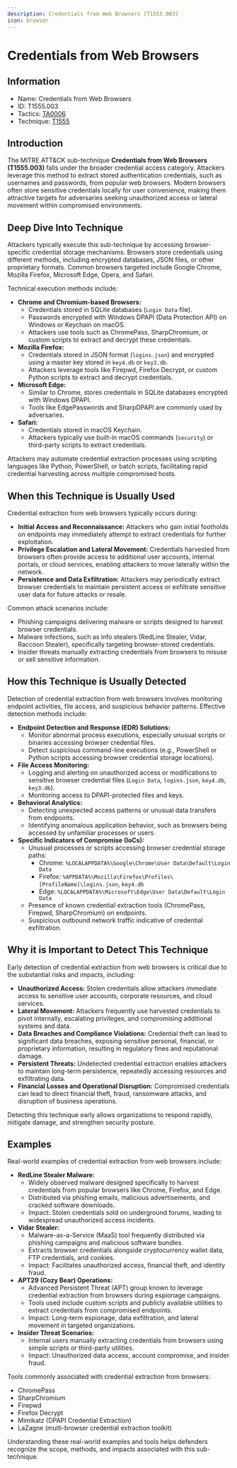 ```yaml
---
description: Credentials from Web Browsers [T1555.003]
icon: browser
---
```


# Credentials from Web Browsers

## Information

* Name: Credentials from Web Browsers
* ID: T1555.003
* Tactics: [TA0006](../)
* Technique: [T1555](./)

## Introduction

The MITRE ATT\&CK sub-technique **Credentials from Web Browsers (T1555.003)** falls under the broader credential access category. Attackers leverage this method to extract stored authentication credentials, such as usernames and passwords, from popular web browsers. Modern browsers often store sensitive credentials locally for user convenience, making them attractive targets for adversaries seeking unauthorized access or lateral movement within compromised environments.

## Deep Dive Into Technique

Attackers typically execute this sub-technique by accessing browser-specific credential storage mechanisms. Browsers store credentials using different methods, including encrypted databases, JSON files, or other proprietary formats. Common browsers targeted include Google Chrome, Mozilla Firefox, Microsoft Edge, Opera, and Safari.

Technical execution methods include:

* **Chrome and Chromium-based Browsers:**
  * Credentials stored in SQLite databases (`Login Data` file).
  * Passwords encrypted with Windows DPAPI (Data Protection API) on Windows or Keychain on macOS.
  * Attackers use tools such as ChromePass, SharpChromium, or custom scripts to extract and decrypt these credentials.
* **Mozilla Firefox:**
  * Credentials stored in JSON format (`logins.json`) and encrypted using a master key stored in `key4.db` or `key3.db`.
  * Attackers leverage tools like Firepwd, Firefox Decrypt, or custom Python scripts to extract and decrypt credentials.
* **Microsoft Edge:**
  * Similar to Chrome, stores credentials in SQLite databases encrypted with Windows DPAPI.
  * Tools like EdgePasswords and SharpDPAPI are commonly used by adversaries.
* **Safari:**
  * Credentials stored in macOS Keychain.
  * Attackers typically use built-in macOS commands (`security`) or third-party scripts to extract credentials.

Attackers may automate credential extraction processes using scripting languages like Python, PowerShell, or batch scripts, facilitating rapid credential harvesting across multiple compromised hosts.

## When this Technique is Usually Used

Credential extraction from web browsers typically occurs during:

* **Initial Access and Reconnaissance:** Attackers who gain initial footholds on endpoints may immediately attempt to extract credentials for further exploitation.
* **Privilege Escalation and Lateral Movement:** Credentials harvested from browsers often provide access to additional user accounts, internal portals, or cloud services, enabling attackers to move laterally within the network.
* **Persistence and Data Exfiltration:** Attackers may periodically extract browser credentials to maintain persistent access or exfiltrate sensitive user data for future attacks or resale.

Common attack scenarios include:

* Phishing campaigns delivering malware or scripts designed to harvest browser credentials.
* Malware infections, such as info stealers (RedLine Stealer, Vidar, Raccoon Stealer), specifically targeting browser-stored credentials.
* Insider threats manually extracting credentials from browsers to misuse or sell sensitive information.

## How this Technique is Usually Detected

Detection of credential extraction from web browsers involves monitoring endpoint activities, file access, and suspicious behavior patterns. Effective detection methods include:

* **Endpoint Detection and Response (EDR) Solutions:**
  * Monitor abnormal process executions, especially unusual scripts or binaries accessing browser credential files.
  * Detect suspicious command-line executions (e.g., PowerShell or Python scripts accessing browser credential storage locations).
* **File Access Monitoring:**
  * Logging and alerting on unauthorized access or modifications to sensitive browser credential files (`Login Data`, `logins.json`, `key4.db`, `key3.db`).
  * Monitoring access to DPAPI-protected files and keys.
* **Behavioral Analytics:**
  * Detecting unexpected access patterns or unusual data transfers from endpoints.
  * Identifying anomalous application behavior, such as browsers being accessed by unfamiliar processes or users.
* **Specific Indicators of Compromise (IoCs):**
  * Unusual processes or scripts accessing browser credential storage paths:
    * Chrome: `%LOCALAPPDATA%\Google\Chrome\User Data\Default\Login Data`
    * Firefox: `%APPDATA%\Mozilla\Firefox\Profiles\[ProfileName]\logins.json`, `key4.db`
    * Edge: `%LOCALAPPDATA%\Microsoft\Edge\User Data\Default\Login Data`
  * Presence of known credential extraction tools (ChromePass, Firepwd, SharpChromium) on endpoints.
  * Suspicious outbound network traffic indicative of credential exfiltration.

## Why it is Important to Detect This Technique

Early detection of credential extraction from web browsers is critical due to the substantial risks and impacts, including:

* **Unauthorized Access:** Stolen credentials allow attackers immediate access to sensitive user accounts, corporate resources, and cloud services.
* **Lateral Movement:** Attackers frequently use harvested credentials to pivot internally, escalating privileges, and compromising additional systems and data.
* **Data Breaches and Compliance Violations:** Credential theft can lead to significant data breaches, exposing sensitive personal, financial, or proprietary information, resulting in regulatory fines and reputational damage.
* **Persistent Threats:** Undetected credential extraction enables attackers to maintain long-term persistence, repeatedly accessing resources and exfiltrating data.
* **Financial Losses and Operational Disruption:** Compromised credentials can lead to direct financial theft, fraud, ransomware attacks, and disruption of business operations.

Detecting this technique early allows organizations to respond rapidly, mitigate damage, and strengthen security posture.

## Examples

Real-world examples of credential extraction from web browsers include:

* **RedLine Stealer Malware:**
  * Widely observed malware designed specifically to harvest credentials from popular browsers like Chrome, Firefox, and Edge.
  * Distributed via phishing emails, malicious advertisements, and cracked software downloads.
  * Impact: Stolen credentials sold on underground forums, leading to widespread unauthorized access incidents.
* **Vidar Stealer:**
  * Malware-as-a-Service (MaaS) tool frequently distributed via phishing campaigns and malicious software bundles.
  * Extracts browser credentials alongside cryptocurrency wallet data, FTP credentials, and cookies.
  * Impact: Facilitates unauthorized access, financial theft, and identity fraud.
* **APT29 (Cozy Bear) Operations:**
  * Advanced Persistent Threat (APT) group known to leverage credential extraction from browsers during espionage campaigns.
  * Tools used include custom scripts and publicly available utilities to extract credentials from compromised endpoints.
  * Impact: Long-term espionage, data exfiltration, and lateral movement in targeted organizations.
* **Insider Threat Scenarios:**
  * Internal users manually extracting credentials from browsers using simple scripts or third-party utilities.
  * Impact: Unauthorized data access, account compromise, and insider fraud.

Tools commonly associated with credential extraction from browsers:

* ChromePass
* SharpChromium
* Firepwd
* Firefox Decrypt
* Mimikatz (DPAPI Credential Extraction)
* LaZagne (multi-browser credential extraction toolkit)

Understanding these real-world examples and tools helps defenders recognize the scope, methods, and impacts associated with this sub-technique.
